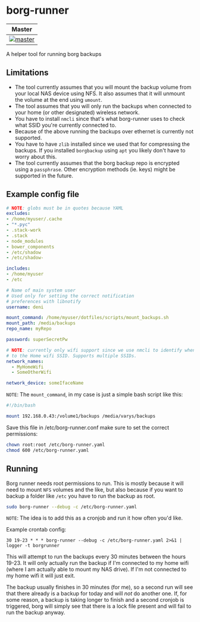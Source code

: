 # borg-runner

| Master |
| -------|
| [![master](https://travis-ci.org/denibertovic/borg-runner.svg?branch=master)](https://travis-ci.org/denibertovic/borg-runner) |

A helper tool for running borg backups

## Limitations

* The tool currently assumes that you will mount the backup volume from your local NAS device using
  NFS. It also assumes that it will unmount the volume at the end using `umount`.
* The tool assumes that you will only run the backups when connected to your home (or other designated) wireless
  network.
* You have to install `nmcli` since that's what borg-runner uses to check what SSID you're currently
  connected to.
* Because of the above running the backups over ethernet is currently not supported.
* You have to have `zlib` installed since we used that for compressing the backups. If you installed
  `borgbackup` using `apt` you likely don't have to worry about this.
* The tool currently assumes that the borg backup repo is encrypted using a `passphrase`. Other encryption
  methods (ie. keys) might be supported in the future.

## Example config file

```yaml
# NOTE: globs must be in quotes because YAML
excludes:
- /home/myuser/.cache
- "*.pyc"
- .stack-work
- .stack
- node_modules
- bower_components
- /etc/shadow
- /etc/shadow-

includes:
- /home/myuser
- /etc

# Name of main system user
# Used only for setting the correct notification
# preferences with libnotify
username: deni

mount_command: /home/myuser/dotfiles/scripts/mount_backups.sh
mount_path: /media/backups
repo_name: myRepo

password: superSecretPw

# NOTE: currently only wifi support since we use nmcli to identify when we're connected
# to the Home wifi SSID. Supports multiple SSIDs.
network_names:
  - MyHomeWifi
  - SomeOtherWifi

network_device: someIfaceName
```

`NOTE`: The `mount_command`, in my case is just a simple bash script like this:

```bash
#!/bin/bash

mount 192.168.0.43:/volume1/backups /media/varys/backups

```

Save this file in /etc/borg-runner.conf make sure to set the correct permissions:


```bash
chown root:root /etc/borg-runner.yaml
chmod 600 /etc/borg-runner.yaml
```

## Running

Borg runner needs root permissions to run. This is mostly because it will need to mount `NFS` volumes and the like, but
also because if you want to backup a folder like `/etc` you have to run the backup as root.

```bash
sudo borg-runner --debug -c /etc/borg-runner.yaml
```

`NOTE`: The idea is to add this as a cronjob and run it how often you'd like.

Example crontab config:

```
30 19-23 * * * borg-runner --debug -c /etc/borg-runner.yaml 2>&1 | logger -t borgrunner
```

This will attempt to run the backups every 30 minutes between the hours 19-23. It will only actually run the
backup if I'm connected to my home wifi (where I am actually able to mount my NAS drive). If I'm not connected to my
home wifi it will just exit.

The backup usually finishes in 30 minutes (for me), so a second run will see that there already is a backup for today
and will *not* do another one. If, for some reason, a backup is taking longer to finish and a second cronjob is triggered, borg
will simply see that there is a lock file present and will fail to run the backup anyway.
